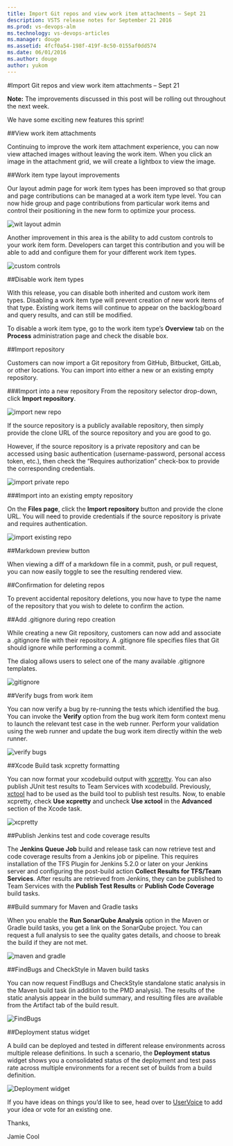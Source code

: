 ```yaml
---
title: Import Git repos and view work item attachments – Sept 21
description: VSTS release notes for September 21 2016
ms.prod: vs-devops-alm
ms.technology: vs-devops-articles
ms.manager: douge
ms.assetid: 4fcf0a54-198f-419f-8c50-0155af0dd574
ms.date: 06/01/2016
ms.author: douge
author: yukom
---
```


#Import Git repos and view work item attachments – Sept 21

**Note:** The improvements discussed in this post will be rolling out throughout the next week.

We have some exciting new features this sprint!

##View work item attachments

Continuing to improve the work item attachment experience, you can now view attached images without leaving the work item. When you click an image in the attachment grid, we will create a lightbox to view the image. 

##Work item type layout improvements

Our layout admin page for work item types has been improved so that group and page contributions can be managed at a work item type level. You can now hide group and page contributions from particular work items and control their positioning in the new form to optimize your process.

![wit layout admin](_img/9_21_01.png)

Another improvement in this area is the ability to add custom controls to your work item form. Developers can target this contribution and you will be able to add and configure them for your different work item types. 

![custom controls](_img/9_21_02.png)

##Disable work item types

With this release, you can disable both inherited and custom work item types. Disabling a work item type will prevent creation of new work items of that type. Existing work items will continue to appear on the backlog/board and query results, and can still be modified.

To disable a work item type, go to the work item type’s **Overview** tab on the **Process** administration page and check the disable box.

##Import repository

Customers can now import a Git repository from GitHub, Bitbucket, GitLab, or other locations. You can import into either a new or an existing empty repository.

###Import into a new repository
From the repository selector drop-down, click **Import repository**. 

![import new repo](_img/9_21_09.png)

If the source repository is a publicly available repository, then simply provide the clone URL of the source repository and you are good to go.

However, if the source repository is a private repository and can be accessed using basic authentication (username-password, personal access token, etc.), then check the “Requires authorization” check-box to provide the corresponding credentials.

![import private repo](_img/9_21_10.png)

###Import into an existing empty repository

On the **Files page**, click the **Import repository** button and provide the clone URL. You will need to provide credentials if the source repository is private and requires authentication. 

![import existing repo](_img/9_21_11.png)

##Markdown preview button

When viewing a diff of a markdown file in a commit, push, or pull request, you can now easily toggle to see the resulting rendered view.

##Confirmation for deleting repos

To prevent accidental repository deletions, you now have to type the name of the repository that you wish to delete to confirm the action.

##Add .gitignore during repo creation

While creating a new Git repository, customers can now add and associate a .gitignore file with their repository. A .gitignore file specifies files that Git should ignore while performing a commit. 

The dialog allows users to select one of the many available .gitignore templates. 

![gitignore](_img/9_21_04.png)

##Verify bugs from work item

You can now verify a bug by re-running the tests which identified the bug. You can invoke the **Verify** option from the bug work item form context menu to launch the relevant test case in the web runner. Perform your validation using the web runner and update the bug work item directly within the web runner.

![verify bugs](_img/9_21_05.png)

##Xcode Build task xcpretty formatting

You can now format your xcodebuild output with [xcpretty](https://github.com/supermarin/xcpretty). You can also publish JUnit test results to Team Services with xcodebuild. Previously, [xctool](https://github.com/facebook/xctool) had to be used as the build tool to publish test results. Now, to enable xcpretty, check **Use xcpretty** and uncheck **Use xctool** in the **Advanced** section of the Xcode task.

![xcpretty](_img/9_21_03.png)

##Publish Jenkins test and code coverage results 

The **Jenkins Queue Job** build and release task can now retrieve test and code coverage results from a Jenkins job or pipeline. This requires installation of the TFS Plugin for Jenkins 5.2.0 or later on your Jenkins server and configuring the post-build action **Collect Results for TFS/Team Services**. After results are retrieved from Jenkins, they can be published to Team Services with the **Publish Test Results** or **Publish Code Coverage** build tasks.

##Build summary for Maven and Gradle tasks

When you enable the **Run SonarQube Analysis** option in the Maven or Gradle build tasks, you get a link on the SonarQube project. You can request a full analysis to see the quality gates details, and choose to break the build if they are not met.

![maven and gradle](_img/9_21_06.png)

##FindBugs and CheckStyle in Maven build tasks

You can now request FindBugs and CheckStyle standalone static analysis in the Maven build task (in addition to the PMD analysis). The results of the static analysis appear in the build summary, and resulting files are available from the Artifact tab of the build result.

![FindBugs](_img/9_21_07.png)

##Deployment status widget

A build can be deployed and tested in different release environments across multiple release definitions. In such a scenario, the **Deployment status** widget shows you a consolidated status of the deployment and test pass rate across multiple environments for a recent set of builds from a build definition.

![Deployment widget](_img/9_21_08.png)

If you have ideas on things you’d like to see, head over to [UserVoice](https://visualstudio.uservoice.com/forums/330519-vso) to add your idea or vote for an existing one.

Thanks,

Jamie Cool
